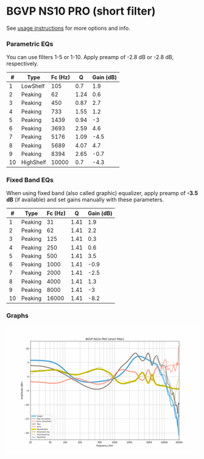 # BGVP NS10 PRO (short filter)
See [usage instructions](https://github.com/jaakkopasanen/AutoEq#usage) for more options and info.

### Parametric EQs
You can use filters 1-5 or 1-10. Apply preamp of -2.8 dB or -2.8 dB, respectively.

|   # | Type      |   Fc (Hz) |    Q |   Gain (dB) |
|-----|-----------|-----------|------|-------------|
|   1 | LowShelf  |       105 | 0.7  |         1.9 |
|   2 | Peaking   |        62 | 1.24 |         0.6 |
|   3 | Peaking   |       450 | 0.87 |         2.7 |
|   4 | Peaking   |       733 | 1.55 |         1.2 |
|   5 | Peaking   |      1439 | 0.94 |        -3   |
|   6 | Peaking   |      3693 | 2.59 |         4.6 |
|   7 | Peaking   |      5176 | 1.09 |        -4.5 |
|   8 | Peaking   |      5689 | 4.07 |         4.7 |
|   9 | Peaking   |      8394 | 2.65 |        -0.7 |
|  10 | HighShelf |     10000 | 0.7  |        -4.3 |

### Fixed Band EQs
When using fixed band (also called graphic) equalizer, apply preamp of **-3.5 dB** (if available) and set gains manually with these parameters.

|   # | Type    |   Fc (Hz) |    Q |   Gain (dB) |
|-----|---------|-----------|------|-------------|
|   1 | Peaking |        31 | 1.41 |         1.9 |
|   2 | Peaking |        62 | 1.41 |         2.2 |
|   3 | Peaking |       125 | 1.41 |         0.3 |
|   4 | Peaking |       250 | 1.41 |         0.6 |
|   5 | Peaking |       500 | 1.41 |         3.5 |
|   6 | Peaking |      1000 | 1.41 |        -0.9 |
|   7 | Peaking |      2000 | 1.41 |        -2.5 |
|   8 | Peaking |      4000 | 1.41 |         1.3 |
|   9 | Peaking |      8000 | 1.41 |        -3   |
|  10 | Peaking |     16000 | 1.41 |        -8.2 |

### Graphs
![](./BGVP%20NS10%20PRO%20(short%20filter).png)
